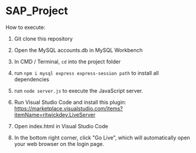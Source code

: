 # SAP_Project

How to execute:
1) Git clone this repository

2) Open the MySQL accounts.db in MySQL Workbench

3) In CMD / Terminal, `cd` into the project folder

4) run `npm i mysql express express-session path` to install all dependencies

5) run `node server.js` to execute the JavaScript server. 

6) Run Visual Studio Code and install this plugin: https://marketplace.visualstudio.com/items?itemName=ritwickdey.LiveServer

7) Open index.html in Visual Studio Code

8) In the bottom right corner, click "Go Live", which will automatically open your web browser on the login page. 
